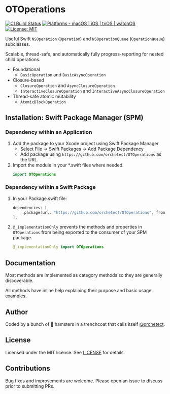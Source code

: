# OTOperations

[![CI Build Status](https://github.com/orchetect/OTOperations/actions/workflows/build.yml/badge.svg)](https://github.com/orchetect/OTOperations/actions/workflows/build.yml) [![Platforms - macOS | iOS | tvOS | watchOS](https://img.shields.io/badge/platforms-macOS%20|%20iOS%20|%20tvOS%20|%20watchOS%20-lightgrey.svg?style=flat)](https://developer.apple.com/swift) [![License: MIT](http://img.shields.io/badge/license-MIT-lightgrey.svg?style=flat)](https://github.com/orchetect/OTOperations/blob/main/LICENSE)

Useful Swift `NSOperation` (`Operation`) and `NSOperationQueue` (`OperationQueue`) subclasses.

Scalable, thread-safe, and automatically fully progress-reporting for nested child operations.

- Foundational
  - `BasicOperation` and `BasicAsyncOperation`
- Closure-based
  - `ClosureOperation` and `AsyncClosureOperation`
  - `InteractiveClosureOperation` and `InteractiveAsyncClosureOperation`
- Thread-safe atomic mutability
  - `AtomicBlockOperation`

## Installation: Swift Package Manager (SPM)

### Dependency within an Application

1. Add the package to your Xcode project using Swift Package Manager
   - Select File → Swift Packages → Add Package Dependency
   - Add package using  `https://github.com/orchetect/OTOperations` as the URL.
2. Import the module in your *.swift files where needed.
   ```swift
   import OTOperations
   ```

### Dependency within a Swift Package

1. In your Package.swift file:

   ```swift
   dependencies: [
       .package(url: "https://github.com/orchetect/OTOperations", from: "1.0.0")
   ],
   ```
   
2. `@_implementationOnly` prevents the methods and properties in `OTOperations` from being exported to the consumer of your SPM package.

   ```swift
   @_implementationOnly import OTOperations
   ```

## Documentation

Most methods are implemented as category methods so they are generally discoverable.

All methods have inline help explaining their purpose and basic usage examples.

## Author

Coded by a bunch of 🐹 hamsters in a trenchcoat that calls itself [@orchetect](https://github.com/orchetect).

## License

Licensed under the MIT license. See [LICENSE](https://github.com/orchetect/OTOperations/blob/master/LICENSE) for details.

## Contributions

Bug fixes and improvements are welcome. Please open an issue to discuss prior to submitting PRs.
